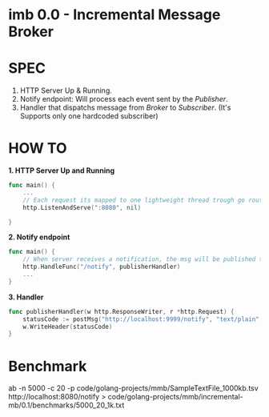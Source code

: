 # imb 0.0 - Incremental Message Broker

# SPEC
  1. HTTP Server Up & Running.
  2. Notify endpoint: Will process each event sent by the *Publisher*.
  3. Handler that dispatchs message from *Broker* to *Subscriber*. (It's Supports only one hardcoded subscriber)

# HOW TO

**1. HTTP Server Up and Running**
```go
func main() {
	...
	// Each request its mapped to one lightweight thread trough go routines.
	http.ListenAndServe(":8080", nil)

}
```

**2. Notify endpoint**

```go
func main() {
	// When server receives a notification, the msg will be published to his subscribers/consumers
	http.HandleFunc("/notify", publisherHandler)
	...
}
```

**3. Handler**

```go
func publisherHandler(w http.ResponseWriter, r *http.Request) {
	statusCode := postMsg("http://localhost:9999/notify", "text/plain", r.Body)
	w.WriteHeader(statusCode)
}
```

# Benchmark

ab -n 5000 -c 20 -p code/golang-projects/mmb/SampleTextFile_1000kb.tsv http://localhost:8080/notify > code/golang-projects/mmb/incremental-mb/0.1/benchmarks/5000_20_1k.txt
